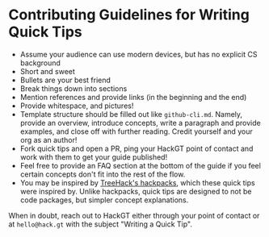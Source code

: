 # Contributing Guidelines for Writing Quick Tips
- Assume your audience can use modern devices, but has no explicit CS background
- Short and sweet
- Bullets are your best friend
- Break things down into sections
- Mention references and provide links (in the beginning and the end)
- Provide whitespace, and pictures!
- Template structure should be filled out like `github-cli.md`. Namely, provide an overview, introduce concepts, write a paragraph and provide examples, and close off with further reading. Credit yourself and your org as an author!
- Fork quick tips and open a PR, ping your HackGT point of contact and work with them to get your guide published!
- Feel free to provide an FAQ section at the bottom of the guide if you feel certain concepts don't fit into the rest of the flow.
- You may be inspired by [TreeHack's hackpacks](https://github.com/TreeHacks/hackpack-web-api), which these quick tips were inspired by. Unlike hackpacks, quick tips are designed to not be code packages, but simpler concept explanations.

When in doubt, reach out to HackGT either through your point of contact or at `hello@hack.gt` with the subject "Writing a Quick Tip".